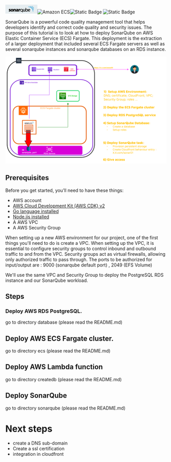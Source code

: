  ![SonarQube](images/sonar.png)![Amazon ECS](https://img.shields.io/static/v1?style=for-the-badge&message=Amazon+ECS&color=222222&logo=Amazon+ECS&logoColor=FF9900&label=)![Static Badge](https://img.shields.io/badge/Go-v1.21-blue:) ![Static Badge](https://img.shields.io/badge/AWS_CDK-v2.96.2-blue:)



SonarQube is a powerful code quality management tool that helps developers identify and correct code quality and security issues. The purpose of this tutorial is to look at how to deploy SonarQube on AWS Elastic Container Service (ECS) Fargate.
This deployment is the extraction of a larger deployment that included several ECS Fargate servers as well as several sonarqube instances and sonarqube databases on an RDS instance.

![Azure AKS, Azure AKS](/images/config.png)

## Prerequisites

Before you get started, you’ll need to have these things:

* AWS account
* [AWS Cloud Development Kit (AWS CDK) v2](https://docs.aws.amazon.com/cdk/v2/guide/getting_started.html)
* [Go language installed](https://go.dev/)
* [Node.jjs installed](https://nodejs.org/en)
* A AWS VPC
* A AWS Security Group

When setting up a new AWS environment for our project, one of the first things you'll need to do is create a VPC.
When setting up the VPC, it is essential to configure security groups to control inbound and outbound traffic to and from the VPC. Security groups act as virtual firewalls, allowing only authorized traffic to pass through.
The ports to be authorized for input/output are : 9000 (sonarqube default port) , 2049 (EFS Volume) 

We'll use the same VPC and Security Group to deploy the PostgreSQL RDS instance and our SonarQube workload.

## Steps

### Deploy AWS RDS PostgreSQL.

go to directory database (please read the README.md)

## Deploy AWS ECS Fargate cluster.

go to directory ecs (please read the README.md)

## Deploy AWS Lambda function 

go to directory createdb (please read the README.md)

## Deploy SonarQube

go to directory sonarqube (please read the README.md)



# Next steps
- create a DNS sub-domain
- Create a ssl certification 
- integration in cloudfront

